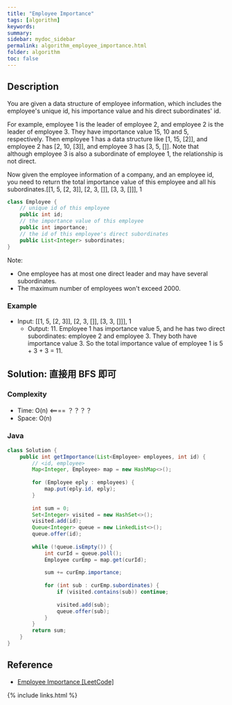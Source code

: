 ```yaml
---
title: "Employee Importance"
tags: [algorithm]
keywords:
summary:
sidebar: mydoc_sidebar
permalink: algorithm_employee_importance.html
folder: algorithm
toc: false
---
```


## Description
You are given a data structure of employee information, which includes the employee's unique id, his importance value and his direct subordinates' id.

For example, employee 1 is the leader of employee 2, and employee 2 is the leader of employee 3. They have importance value 15, 10 and 5, respectively. Then employee 1 has a data structure like [1, 15, [2]], and employee 2 has [2, 10, [3]], and employee 3 has [3, 5, []]. Note that although employee 3 is also a subordinate of employee 1, the relationship is not direct.

Now given the employee information of a company, and an employee id, you need to return the total importance value of this employee and all his subordinates.[[1, 5, [2, 3]], [2, 3, []], [3, 3, []]], 1
```java
class Employee {
    // unique id of this employee
    public int id;
    // the importance value of this employee
    public int importance;
    // the id of this employee's direct subordinates
    public List<Integer> subordinates;
}
```

Note:
* One employee has at most one direct leader and may have several subordinates.
* The maximum number of employees won't exceed 2000.

### Example
* Input: [[1, 5, [2, 3]], [2, 3, []], [3, 3, []]], 1
  * Output: 11. Employee 1 has importance value 5, and he has two direct subordinates: employee 2 and employee 3. They both have importance value 3. So the total importance value of employee 1 is 5 + 3 + 3 = 11.

## Solution: 直接用 BFS 即可

### Complexity
* Time: O(n) <==== ？？？？
* Space: O(n)

### Java
```java
class Solution {
    public int getImportance(List<Employee> employees, int id) {
        // <id, employee>
        Map<Integer, Employee> map = new HashMap<>();
        
        for (Employee eply : employees) {
            map.put(eply.id, eply);
        }
        
        int sum = 0;
        Set<Integer> visited = new HashSet<>();
        visited.add(id);
        Queue<Integer> queue = new LinkedList<>();
        queue.offer(id);
        
        while (!queue.isEmpty()) {
            int curId = queue.poll();
            Employee curEmp = map.get(curId);
            
            sum += curEmp.importance;
            
            for (int sub : curEmp.subordinates) {
                if (visited.contains(sub)) continue;
                
                visited.add(sub);
                queue.offer(sub);
            }
        }
        return sum;
    }
}
```

## Reference
* [Employee Importance [LeetCode]](https://leetcode.com/problems/employee-importance/description/)

{% include links.html %}
